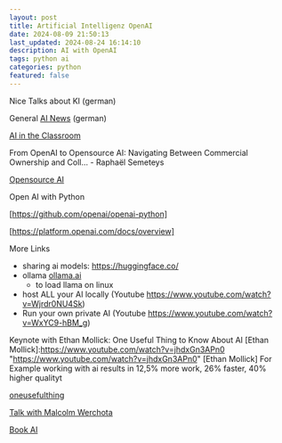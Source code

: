 ```yaml
---
layout: post
title: Artificial Intelligenz OpenAI
date: 2024-08-09 21:50:13
last_updated: 2024-08-24 16:14:10
description: AI with OpenAI
tags: python ai
categories: python
featured: false
---
```


Nice Talks about KI (german)

[AI News]:https://www.youtube.com/@neulandpro "https://www.youtube.com/@neulandpro"
General [AI News] (german)

[AI in the Classroom]:https://www.youtube.com/watch?v=8FnOkxj0ZuA "https://www.youtube.com/watch?v=8FnOkxj0ZuA"
[AI in the Classroom]
 
From OpenAI to Opensource AI: Navigating Between Commercial Ownership and Coll... - Raphaël Semeteys

[Opensource AI]:https://www.youtube.com/watch?v=xspN9eWu22Y "https://www.youtube.com/watch?v=xspN9eWu22Y"
[Opensource AI]

Open AI with Python

[https://github.com/openai/openai-python]: https://github.com/openai/openai-python "https://github.com/openai/openai-python"
[https://github.com/openai/openai-python]

[https://platform.openai.com/docs/overview]: https://platform.openai.com/docs/overview "https://platform.openai.com/docs/overview"
[https://platform.openai.com/docs/overview]

[ollama.ai]:https://ollama.ai "https://ollama.ai"

More Links

- sharing ai models: https://huggingface.co/
- ollama [ollama.ai]
    - to load llama on linux
- host ALL your AI locally (Youtube <a href="https://www.youtube.com/watch?v=Wjrdr0NU4Sk">
  https://www.youtube.com/watch?v=Wjrdr0NU4Sk</a>)
- Run your own private AI (Youtube
  <a href="https://www.youtube.com/watch?v=WxYC9-hBM_g">https://www.youtube.com/watch?v=WxYC9-hBM_g</a>)

Keynote with Ethan Mollick: One Useful Thing to Know About AI 
[Ethan Mollick]:https://www.youtube.com/watch?v=jhdxGn3APn0 "https://www.youtube.com/watch?v=jhdxGn3APn0"
[Ethan Mollick]
For Example working with ai results in 12,5% more work, 26% faster, 40% higher qualityt

[oneusefulthing]:https://www.oneusefulthing.org/p/on-speaking-to-ai "https://www.oneusefulthing.org/p/on-speaking-to-ai"
[oneusefulthing]

[Talk with Malcolm Werchota]:https://www.youtube.com/watch?v=7i70ssKwiNk "https://www.youtube.com/watch?v=7i70ssKwiNk"
[Talk with Malcolm Werchota]

[Book AI]:https://www.amazon.de/Co-Intelligence-Living-Working-Ethan-Mollick/dp/0753560771?__mk_de_DE=%C3%85M%C3%85%C5%BD%C3%95%C3%91&crid=2M620Z5FT41C2&dib=eyJ2IjoiMSJ9.52FxFxMteCAuDpJdj7SkJPmXEBQ3F8G1x9-H2tZzzD_NR_a59rKqj1-H9tmkRDlOa1_4FQN07l0fJMNjDW8_iSsLL79qvbHpc4hTXgplAuyHL0-yYgb38ftXjfkc3M5WOV6InJ1esrrWKSshzYbWuY8YqkMUdBOq2yMGkJNBme0ZJsqjarqKGWAadGJ4cG-gj13etKmD1GhZnjfEVdiT9kbts-ZHni_fRWs7Rbiut0A.ZYdoEjQ353q_0GYugP4UFChk5xoUnOIxQ1dwfN3LJns&dib_tag=se&keywords=Co-Intelligence:+Living+and+Working+with+AI+von+Ethan+Mollick&qid=1722355758&sprefix=co-intelligence+living+and+working+with+ai+von+ethan+mollick+,aps,161&sr=8-1&linkCode=sl1&tag=a-sator-21&linkId=6dbc2db08d42217cf3d90bfa11c64285&language=de_DE&ref_=as_li_ss_tl "https://www.amazon.de/Co-Intelligence-Living-Working-Ethan-Mollick/dp/0753560771?__mk_de_DE=%C3%85M%C3%85%C5%BD%C3%95%C3%91&crid=2M620Z5FT41C2&dib=eyJ2IjoiMSJ9.52FxFxMteCAuDpJdj7SkJPmXEBQ3F8G1x9-H2tZzzD_NR_a59rKqj1-H9tmkRDlOa1_4FQN07l0fJMNjDW8_iSsLL79qvbHpc4hTXgplAuyHL0-yYgb38ftXjfkc3M5WOV6InJ1esrrWKSshzYbWuY8YqkMUdBOq2yMGkJNBme0ZJsqjarqKGWAadGJ4cG-gj13etKmD1GhZnjfEVdiT9kbts-ZHni_fRWs7Rbiut0A.ZYdoEjQ353q_0GYugP4UFChk5xoUnOIxQ1dwfN3LJns&dib_tag=se&keywords=Co-Intelligence:+Living+and+Working+with+AI+von+Ethan+Mollick&qid=1722355758&sprefix=co-intelligence+living+and+working+with+ai+von+ethan+mollick+,aps,161&sr=8-1&linkCode=sl1&tag=a-sator-21&linkId=6dbc2db08d42217cf3d90bfa11c64285&language=de_DE&ref_=as_li_ss_tl"
[Book AI]

